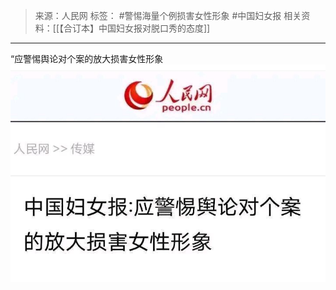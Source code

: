 > 来源：人民网
> 标签： #警惕海量个例损害女性形象 #中国妇女报 
> 相关资料：[[【合订本】中国妇女报对脱口秀的态度]]
***
“应警惕舆论对个案的放大损害女性形象
![](https://raw.githubusercontent.com/bluntvoice/mypic/main/79666968ly1h6mkvca6bzj20k00dt74t.jpg)